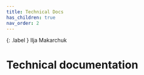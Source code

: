 ```yaml
---
title: Technical Docs
has_children: true
nav_order: 2
---
```


{: .label }
Ilja Makarchuk

# Technical documentation
